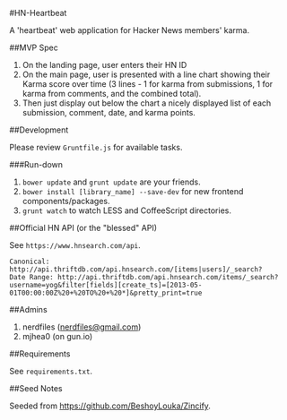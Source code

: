 #HN-Heartbeat

A 'heartbeat' web application for Hacker News members' karma.

##MVP Spec

1. On the landing page, user enters their HN ID
2. On the main page, user is presented with a line chart showing their Karma score over time (3 lines - 1 for karma from submissions, 1 for karma from comments, and the combined total).
3. Then just display out below the chart a nicely displayed list of each submission, comment, date, and karma points.

##Development

Please review ``Gruntfile.js`` for available tasks.

###Run-down

1. ``bower update`` and ``grunt update`` are your friends.
2. ``bower install [library_name] --save-dev`` for new frontend components/packages.
3. ``grunt watch`` to watch LESS and CoffeeScript directories.

##Official HN API (or the "blessed" API)

See ``https://www.hnsearch.com/api``.

    Canonical: http://api.thriftdb.com/api.hnsearch.com/[items|users]/_search?
    Date Range: http://api.thriftdb.com/api.hnsearch.com/items/_search?username=yog&filter[fields][create_ts]=[2013-05-01T00:00:00Z%20+%20TO%20+%20*]&pretty_print=true

##Admins

1. nerdfiles (nerdfiles@gmail.com)
2. mjhea0 (on gun.io)

##Requirements

See ``requirements.txt``.

##Seed Notes

Seeded from https://github.com/BeshoyLouka/Zincify.
